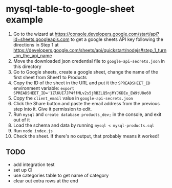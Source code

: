 # mysql-table-to-google-sheet example

1. Go to the wizard at https://console.developers.google.com/start/api?id=sheets.googleapis.com to get a google sheets API key following the directions in Step 1 at https://developers.google.com/sheets/api/quickstart/nodejs#step_1_turn_on_the_api_name
2. Move the downloaded json credential file to `google-api-secrets.json` in this directory
3. Go to Google sheets, create a google sheet, change the name of the first sheet from Sheet1 to Products
4. Copy the ID of the sheet in the URL and put it the `SPREADSHEET_ID` environment variable: `export SPREADSHEET_ID='1ZlKUI7JP4ffMLv2s5jRBZLQ5njMYJKDEe_EW9tU8e60`
5. Copy the `client_email` value in `google-api-secrets.json`
6. Click the Share button and paste the email address from the previous step into it. Give it permission to edit.
7. Run `mysql` and `create database products_dev;` in the console, and exit out of it
8. Load the schema and data by running `mysql < mysql-products.sql`
9. Run `node index.js`
10. Check the sheet. If there's no output, that probably means it worked!

## TODO

* add integration test
* set up CI
* use categories table to get name of category
* clear out extra rows at the end
